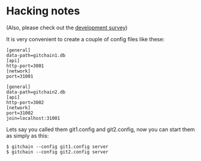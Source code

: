 Hacking notes
=============
(Also, please check out the [development survey](https://github.com/gitchain/gitchain/wiki/Development-Survey))

It is very convenient to create a couple of config files like these:

```
[general]
data-path=gitchain1.db
[api]
http-port=3001
[network]
port=31001
```

```
[general]
data-path=gitchain2.db
[api]
http-port=3002
[network]
port=31002
join=localhost:31001
```

Lets say you called them git1.config and git2.config, now you can start them as
simply as this:

```
$ gitchain --config git1.config server
$ gitchain --config git2.config server
```

